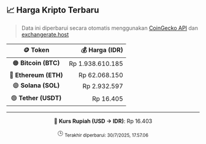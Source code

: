 

<!-- HARGA_KRIPTO -->
## 📈 Harga Kripto Terbaru

> Data ini diperbarui secara otomatis menggunakan [CoinGecko API](https://www.coingecko.com/) dan [exchangerate.host](https://exchangerate.host/)

<div align="center">

| 🪙 Token | 💰 Harga (IDR) |
|:------:|---------------:|
| 🟠 **Bitcoin (BTC)**   | Rp 1.938.610.185 |
| 🔵 **Ethereum (ETH)**  | Rp 62.068.150 |
| 🟣 **Solana (SOL)**    | Rp 2.932.597 |
| 🟢 **Tether (USDT)**   | Rp 16.405 |

---

💱 **Kurs Rupiah (USD → IDR)**: Rp 16.403

🕒 <sub>Terakhir diperbarui: 30/7/2025, 17.57.06</sub>

</div>
<!-- /HARGA_KRIPTO -->